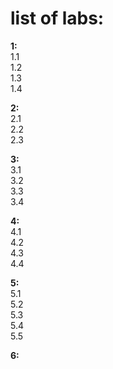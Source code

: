 # list of labs:
**1:**  
1.1  
1.2  
1.3  
1.4  
  
**2:**  
2.1  
2.2  
2.3  
  
**3:**  
3.1  
3.2  
3.3  
3.4  
  
**4:**  
4.1  
4.2  
4.3  
4.4  
  
**5:**  
5.1  
5.2  
5.3  
5.4  
5.5  
  
**6:**  
